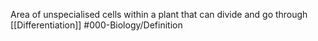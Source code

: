 Area of unspecialised cells within a plant that can divide and go through [[Differentiation]]
#000-Biology/Definition 